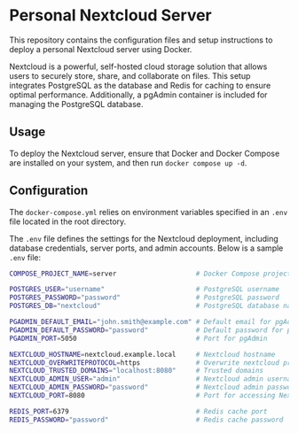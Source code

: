 # Personal Nextcloud Server

This repository contains the configuration files and setup instructions to 
deploy a personal Nextcloud server using Docker. 

Nextcloud is a powerful, self-hosted cloud storage solution that allows users to
securely store, share, and collaborate on files. This setup integrates
PostgreSQL as the database and Redis for caching to ensure optimal performance.
Additionally, a pgAdmin container is included for managing the PostgreSQL
database.

## Usage

To deploy the Nextcloud server, ensure that Docker and Docker Compose are
installed on your system, and then run `docker compose up -d`.

## Configuration

The `docker-compose.yml` relies on environment variables specified in an `.env`
file located in the root directory.

The `.env` file defines the settings for the Nextcloud deployment, including 
database credentials, server ports, and admin accounts. Below is a sample 
`.env` file:

```bash
COMPOSE_PROJECT_NAME=server                    # Docker Compose project name

POSTGRES_USER="username"                       # PostgreSQL username
POSTGRES_PASSWORD="password"                   # PostgreSQL password
POSTGRES_DB="nextcloud"                        # PostgreSQL database name

PGADMIN_DEFAULT_EMAIL="john.smith@example.com" # Default email for pgAdmin login
PGADMIN_DEFAULT_PASSWORD="password"            # Default password for pgAdmin login
PGADMIN_PORT=5050                              # Port for pgAdmin

NEXTCLOUD_HOSTNAME=nextcloud.example.local     # Nextcloud hostname
NEXTCLOUD_OVERWRITEPROTOCOL=https              # Overwrite nextcloud protocol
NEXTCLOUD_TRUSTED_DOMAINS="localhost:8080"     # Trusted domains
NEXTCLOUD_ADMIN_USER="admin"                   # Nextcloud admin username
NEXTCLOUD_ADMIN_PASSWORD="password"            # Nextcloud admin password
NEXTCLOUD_PORT=8080                            # Port for accessing Nextcloud

REDIS_PORT=6379                                # Redis cache port
REDIS_PASSWORD="password"                      # Redis cache password
```
